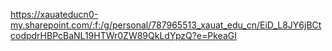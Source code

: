 https://xauateducn0-my.sharepoint.com/:f:/g/personal/787965513_xauat_edu_cn/EiD_L8JY6jBCtcodpdrHBPcBaNL19HTWr0ZW89QkLdYpzQ?e=PkeaGI
